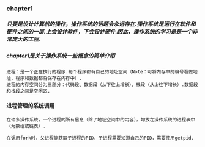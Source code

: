 ### chapter1
##### 只要是设计计算机的操作，操作系统的话题会永远存在.操作系统是运行在软件和硬件之间的一层.上会设计软件，下会设计硬件.因此，操作系统的学习是是一个非常庞大的工程.
##### chapter1是关于操作系统一些概念的简单介绍 
    进程：是一个正在执行的程序.每个程序都有自己的地址空间（Note：可将内存中的编号看做地址，程序和数据都将保存在内存中）.
    进程的内存空间分为三部分：代码段、数据段（从下往上增长）、栈段（从上往下增长）.数据段和栈段之间是空闲区.
    
#### 进程管理的系统调用    
    在许多操作系统，一个进程的所有信息（除了地址空间中的内容），均放在操作系统的进程表中（为数组或链表）.
    
    在调用fork时，父进程能获取子进程的PID，子进程需要知道自己的PID，需要使用getpid.
    
    
    